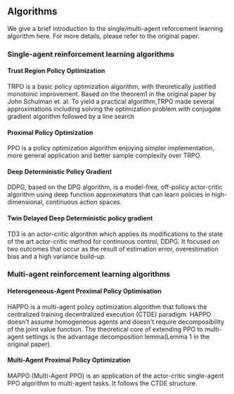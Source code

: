 ## Algorithms

We give a brief introduction to the single/multi-agent reforcement learning algorithm here. For more details, please refer to the original paper.

### Single-agent reinforcement learning algorithms

#### Trust Region Policy Optimization

TRPO is a basic policy optimization algorithm, with theoretically justified monotonic improvement. Based on the theorem1 in the original paper by John Schulman et. al. To yield a practical algorithm,TRPO made several approximations including 
solving the optimization problem with conjugate gradient algorithm followed by a line search


#### Proximal Policy Optimization
PPO is a policy optimization algorithm enjoying simpler implementation, more general application and better sample complexity over TRPO.

#### Deep Deterministic Policy Gradient
DDPG, based on the DPG algorithm, is a model-free, off-policy actor-critic algorithm using deep function approximators that can learn policies in high-dimensional, continuous action spaces.

#### Twin Delayed Deep Deterministic policy gradient
TD3 is an actor-critic algorithm which applies its modifications to the state of the art actor-critic method for continuous control, DDPG. It focused on two outcomes that occur as the result of estimation error, overestimation bias and a high variance build-up. 

### Multi-agent reinforcement learning algorithms

#### Heterogeneous-Agent Proximal Policy Optimisation
HAPPO is a multi-agent policy optimization algorithm that follows the centralized training decentralized execution (CTDE) paradigm. HAPPO doesn't assume homogeneous agents and doesn't require decomposibility of the joint value function. The theoretical core of extending PPO to multi-agent settings is the advantage decomposition lemma(Lemma 1 in the original paper). 

#### Multi-Agent Proximal Policy Optimization
MAPPO (Multi-Agent PPO) is an application of the actor-critic single-agent PPO algorithm to multi-agent tasks. It follows the CTDE structure.